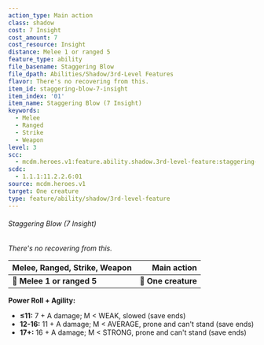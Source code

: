 ```yaml
---
action_type: Main action
class: shadow
cost: 7 Insight
cost_amount: 7
cost_resource: Insight
distance: Melee 1 or ranged 5
feature_type: ability
file_basename: Staggering Blow
file_dpath: Abilities/Shadow/3rd-Level Features
flavor: There's no recovering from this.
item_id: staggering-blow-7-insight
item_index: '01'
item_name: Staggering Blow (7 Insight)
keywords:
  - Melee
  - Ranged
  - Strike
  - Weapon
level: 3
scc:
  - mcdm.heroes.v1:feature.ability.shadow.3rd-level-feature:staggering-blow-7-insight
scdc:
  - 1.1.1:11.2.2.6:01
source: mcdm.heroes.v1
target: One creature
type: feature/ability/shadow/3rd-level-feature
---
```


###### Staggering Blow (7 Insight)

*There's no recovering from this.*

| **Melee, Ranged, Strike, Weapon** |     **Main action** |
| --------------------------------- | ------------------: |
| **📏 Melee 1 or ranged 5**        | **🎯 One creature** |

**Power Roll + Agility:**

- **≤11:** 7 + A damage; M < WEAK, slowed (save ends)
- **12-16:** 11 + A damage; M < AVERAGE, prone and can't stand (save ends)
- **17+:** 16 + A damage; M < STRONG, prone and can't stand (save ends)
